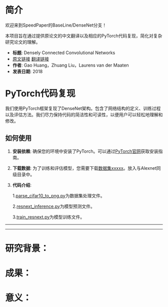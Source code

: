 # 简介

欢迎来到SpeedPaper的BaseLine/DenseNet分支！

本项目旨在通过提供原论文的中文翻译以及相应的PyTorch代码复现，简化对复杂研究论文的理解。

- **标题**: Densely Connected Convolutional Networks
- [原文链接](https://arxiv.org/pdf/1608.06993.pdf)  [翻译链接](https://github.com/hanknewbird/SpeedPaper/blob/main/BaseLine/ResNeXt/paper/ResNeXt%E7%BF%BB%E8%AF%91.pdf)
- **作者**:  Gao Huang，Zhuang Liu，Laurens van der Maaten
- **发表日期**: 2018

# PyTorch代码复现

我们使用PyTorch框架复现了DenseNet架构。包含了网络结构的定义、训练过程以及评估方法。我们尽力保持代码的简洁性和可读性，以便用户可以轻松地理解和修改。

## 如何使用

1. **安装依赖**: 确保您的环境中安装了PyTorch。可以通过[PyTorch官网](https://pytorch.org/get-started/locally/)获取安装指南。

2. **下载数据**: 为了训练和评估模型，您需要下载[数据集xxxxx]()。放入与Alexnet同级目录中。

3. **代码介绍**:

   1.[parse_cifar10_to_png.py](https://github.com/hanknewbird/SpeedPaper/blob/main/BaseLine/ResNeXt/parse_cifar10_to_png.py)为数据集处理文件。

   2.[resnext_inference.py](https://github.com/hanknewbird/SpeedPaper/blob/main/BaseLine/ResNeXt/resnext_inference.py)为模型预测文件。
   
   3.[train_resnext.py](https://github.com/hanknewbird/SpeedPaper/blob/main/BaseLine/ResNeXt/train_resnext.py)为模型训练文件。

---




---

# 研究背景：


# 成果：


# 意义：

